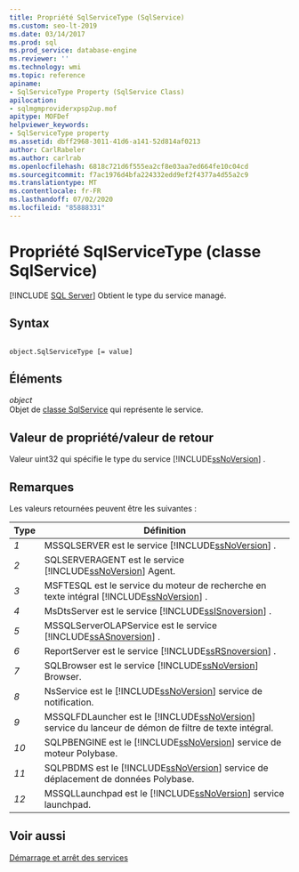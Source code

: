 ```yaml
---
title: Propriété SqlServiceType (SqlService)
ms.custom: seo-lt-2019
ms.date: 03/14/2017
ms.prod: sql
ms.prod_service: database-engine
ms.reviewer: ''
ms.technology: wmi
ms.topic: reference
apiname:
- SqlServiceType Property (SqlService Class)
apilocation:
- sqlmgmproviderxpsp2up.mof
apitype: MOFDef
helpviewer_keywords:
- SqlServiceType property
ms.assetid: dbff2968-3011-41d6-a141-52d814af0213
author: CarlRabeler
ms.author: carlrab
ms.openlocfilehash: 6818c721d6f555ea2cf8e03aa7ed664fe10c04cd
ms.sourcegitcommit: f7ac1976d4bfa224332edd9ef2f4377a4d55a2c9
ms.translationtype: MT
ms.contentlocale: fr-FR
ms.lasthandoff: 07/02/2020
ms.locfileid: "85888331"
---
```

# <a name="sqlservicetype-property-sqlservice-class"></a>Propriété SqlServiceType (classe SqlService)
[!INCLUDE [SQL Server](../../../includes/applies-to-version/sqlserver.md)]
  Obtient le type du service managé.  
  
## <a name="syntax"></a>Syntax  
  
```  
  
object.SqlServiceType [= value]  
```  
  
## <a name="parts"></a>Éléments  
 *object*  
 Objet de [classe SqlService](../../../relational-databases/wmi-provider-configuration-classes/sqlservice-class/sqlservice-class.md) qui représente le service.  
  
## <a name="property-valuereturn-value"></a>Valeur de propriété/valeur de retour  
 Valeur uint32 qui spécifie le type du service [!INCLUDE[ssNoVersion](../../../includes/ssnoversion-md.md)] .  
  
## <a name="remarks"></a>Remarques  
 Les valeurs retournées peuvent être les suivantes :  
  
|Type|Définition|  
|----------|----------------|  
|*1*|MSSQLSERVER est le service [!INCLUDE[ssNoVersion](../../../includes/ssnoversion-md.md)] .|  
|*2*|SQLSERVERAGENT est le service [!INCLUDE[ssNoVersion](../../../includes/ssnoversion-md.md)] Agent.|  
|*3*|MSFTESQL est le service du moteur de recherche en texte intégral [!INCLUDE[ssNoVersion](../../../includes/ssnoversion-md.md)] .|  
|*4*|MsDtsServer est le service [!INCLUDE[ssISnoversion](../../../includes/ssisnoversion-md.md)] .|  
|*5*|MSSQLServerOLAPService est le service [!INCLUDE[ssASnoversion](../../../includes/ssasnoversion-md.md)] .|  
|*6*|ReportServer est le service [!INCLUDE[ssRSnoversion](../../../includes/ssrsnoversion-md.md)] .|  
|*7*|SQLBrowser est le service [!INCLUDE[ssNoVersion](../../../includes/ssnoversion-md.md)] Browser.|  
|*8*|NsService est le [!INCLUDE[ssNoVersion](../../../includes/ssns-md.md)] service de notification.|  
|*9*|MSSQLFDLauncher est le [!INCLUDE[ssNoVersion](../../../includes/ssnoversion-md.md)] service du lanceur de démon de filtre de texte intégral.|  
|*10*|SQLPBENGINE est le [!INCLUDE[ssNoVersion](../../../includes/ssnoversion-md.md)] service de moteur Polybase.|  
|*11*|SQLPBDMS est le [!INCLUDE[ssNoVersion](../../../includes/ssnoversion-md.md)] service de déplacement de données Polybase.|  
|*12*|MSSQLLaunchpad est le [!INCLUDE[ssNoVersion](../../../includes/ssnoversion-md.md)] service launchpad.|  
  
## <a name="see-also"></a>Voir aussi  
 [Démarrage et arrêt des services](https://technet.microsoft.com/library/ms174886\(v=sql.105\).aspx)  
  
  
